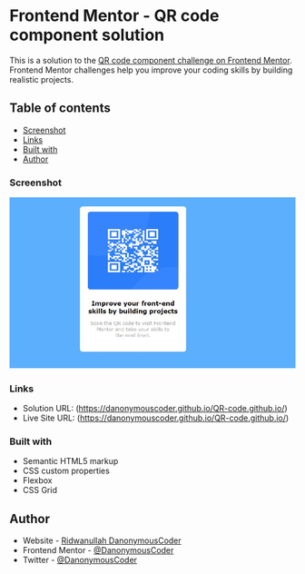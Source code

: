 # Frontend Mentor - QR code component solution

This is a solution to the [QR code component challenge on Frontend Mentor](https://www.frontendmentor.io/challenges/qr-code-component-iux_sIO_H). Frontend Mentor challenges help you improve your coding skills by building realistic projects. 

## Table of contents

  - [Screenshot](#screenshot)
  - [Links](#links)
  - [Built with](#built-with)
- [Author](#author)




### Screenshot

![](./images/screenshot.jpeg)


### Links

- Solution URL: (https://danonymouscoder.github.io/QR-code.github.io/)
- Live Site URL: (https://danonymouscoder.github.io/QR-code.github.io/)


### Built with

- Semantic HTML5 markup
- CSS custom properties
- Flexbox
- CSS Grid


## Author

- Website - [Ridwanullah DanonymousCoder](https://github.com/DanonymousCoder)
- Frontend Mentor - [@DanonymousCoder](https://www.frontendmentor.io/profile/yourusername)
- Twitter - [@DanonymousCoder](https://www.twitter.com/DanonymousCoder)


